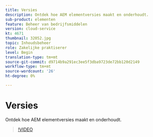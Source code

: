 ```yaml
---
title: Versies
description: Ontdek hoe AEM elementversies maakt en onderhoudt.
sub-product: elementen
feature: Beheer van bedrijfsmiddelen
version: cloud-service
kt: 4671
thumbnail: 32052.jpg
topic: Inhoudsbeheer
role: Zakelijke praktiserer
level: Begin
translation-type: tm+mt
source-git-commit: d9714b9a291ec3ee5f3dba9723de72bb120d2149
workflow-type: tm+mt
source-wordcount: '26'
ht-degree: 0%

---
```



# Versies

Ontdek hoe AEM elementversies maakt en onderhoudt.

>[!VIDEO](https://video.tv.adobe.com/v/32052/?quality=12&learn=on&hidetitle=true)
